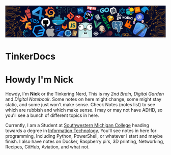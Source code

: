 ![Header](/99-Utilities/assets/header.png)
# TinkerDocs
# Howdy I'm Nick

Howdy, I'm **Nick** or the Tinkering Nerd, This is my *2nd Brain,* *Digital Garden* and *Digital Notebook*. Some notes on here might change, some might stay static, and some just won't make sense. Check Notes (notes list) to see which are rubbish and which make sense. I may or may not have ADHD, so you'll see a bunch of different topics in here.   

Currently, I am a Student at [Southwestern Michigan College](https://swmich.edu) heading towards a degree in [Information Technology.](https://csrc.nist.gov/glossary/term/information_technology) You'll see notes in here for programming, Including Python, PowerShell, or whatever I start and maybe finish. I also have notes on Docker, Raspberry pi's, 3D printing, Networking, Recipes, GitHub, Aviation, and what not. 

